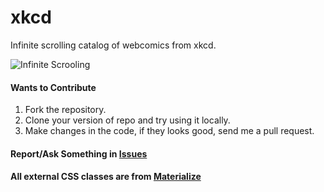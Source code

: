 # xkcd


Infinite scrolling catalog of webcomics from xkcd.

<img src="https://imgs.xkcd.com/comics/infinite_scrolling.png" alt="Infinite Scrooling">

#### Wants to Contribute
1. Fork the repository.
2. Clone your version of repo and try using it locally.
3. Make changes in the code, if they looks good, send me a pull request.

#### Report/Ask Something in [Issues](https://github.com/lalitsom/xkcd/issues)


#### All external CSS classes are from [Materialize](http://materializecss.com)

